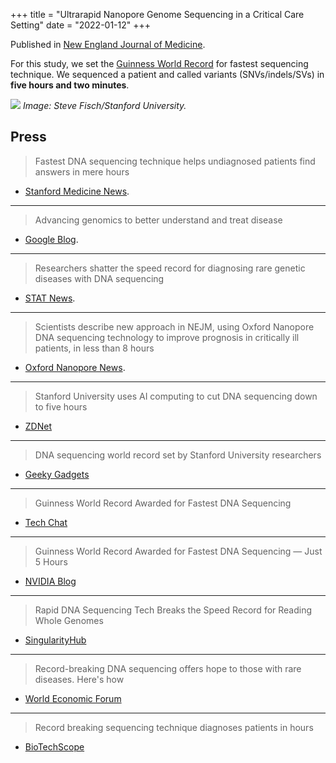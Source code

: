 +++
title = "Ultrarapid Nanopore Genome Sequencing in a Critical Care Setting"
date = "2022-01-12"
+++

Published in [New England Journal of Medicine](http://www.nejm.org/doi/10.1056/NEJMc2112090).

For this study, we set the [Guinness World Record](https://www.guinnessworldrecords.com/world-records/675050-fastest%C2%A0dna-sequencing%C2%A0technique) for fastest sequencing technique.
We sequenced a patient and called variants (SNVs/indels/SVs) in **five hours and two minutes**.

![](/img/nicu-rapid-nanopore-record.webp)
*Image: Steve Fisch/Stanford University.*

## Press

> Fastest DNA sequencing technique helps undiagnosed patients find answers in mere hours
- [Stanford Medicine News](https://med.stanford.edu/news/all-news/2022/01/dna-sequencing-technique.html).

---

>Advancing genomics to better understand and treat disease
- [Google Blog](https://blog.google/technology/health/advancing-genomics-better-understand-and-treat-disease/).

---

>Researchers shatter the speed record for diagnosing rare genetic diseases with DNA sequencing
- [STAT News](https://www.statnews.com/2022/01/12/researchers-shatter-speed-record-for-diagnosing-rare-genetic-diseases-with-dna-sequencing/).

---

> Scientists describe new approach in NEJM, using Oxford Nanopore DNA sequencing technology to improve prognosis in critically ill patients, in less than 8 hours
- [Oxford Nanopore News](https://nanoporetech.com/about-us/news/scientists-describe-new-approach-nejm-using-oxford-nanopore-dna-sequencing-technology).

---

> Stanford University uses AI computing to cut DNA sequencing down to five hours
- [ZDNet](https://www.zdnet.com/article/stanford-uni-nvidia-use-ai-computing-to-cut-dna-sequencing-down-to-five-hours/)

---

> DNA sequencing world record set by Stanford University researchers
- [Geeky Gadgets](https://www.geeky-gadgets.com/dna-sequencing-world-record-21-02-2022/)

--- 

> Guinness World Record Awarded for Fastest DNA Sequencing
- [Tech Chat](https://tech-chat.co.za/2022/02/20/guinness-world-record-awarded-for-fastest-dna-sequencing/)

---

> Guinness World Record Awarded for Fastest DNA Sequencing — Just 5 Hours
- [NVIDIA Blog](https://blogs.nvidia.com/blog/2022/02/18/guinness-world-record-fastest-dna-sequencing/)

---

> Rapid DNA Sequencing Tech Breaks the Speed Record for Reading Whole Genomes
- [SingularityHub](https://singularityhub.com/2022/02/06/rapid-dna-sequencing-tech-breaks-the-speed-record-for-reading-whole-genomes/)

---

> Record-breaking DNA sequencing offers hope to those with rare diseases. Here's how
- [World Economic Forum](https://www.weforum.org/agenda/2022/02/dna-sequencing-diagnosis-rare-disease-biotechnology-genome/)

---

> Record breaking sequencing technique diagnoses patients in hours
- [BioTechScope](https://biotechscope.com/record-breaking-sequencing-technique-diagnoses-patients-hours/)


